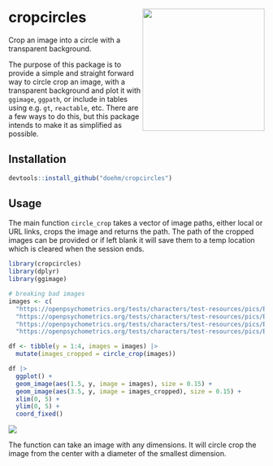 
# cropcircles <img src='dev/images/hex.png' align="right" height="240" />

Crop an image into a circle with a transparent background.

The purpose of this package is to provide a simple and straight forward
way to circle crop an image, with a transparent background and plot it
with `ggimage`, `ggpath`, or include in tables using e.g. `gt`,
`reactable`, etc. There are a few ways to do this, but this package
intends to make it as simplified as possible.

## Installation

``` r
devtools::install_github("doehm/cropcircles")
```

## Usage

The main function `circle_crop` takes a vector of image paths, either
local or URL links, crops the image and returns the path. The path of
the cropped images can be provided or if left blank it will save them to
a temp location which is cleared when the session ends.

``` r
library(cropcircles)
library(dplyr)
library(ggimage)

# breaking bad images
images <- c(
  "https://openpsychometrics.org/tests/characters/test-resources/pics/BB/1.jpg",
  "https://openpsychometrics.org/tests/characters/test-resources/pics/BB/3.jpg", 
  "https://openpsychometrics.org/tests/characters/test-resources/pics/BB/9.jpg", 
  "https://openpsychometrics.org/tests/characters/test-resources/pics/BB/8.jpg")

df <- tibble(y = 1:4, images = images) |> 
  mutate(images_cropped = circle_crop(images))

df |> 
  ggplot() +
  geom_image(aes(1.5, y, image = images), size = 0.15) +
  geom_image(aes(3.5, y, image = images_cropped), size = 0.15) +
  xlim(0, 5) +
  ylim(0, 5) +
  coord_fixed()
```

<img src='dev/images/bb.png' align="center"/>

The function can take an image with any dimensions. It will circle crop
the image from the center with a diameter of the smallest dimension.

